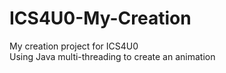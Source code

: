 # ICS4U0-My-Creation
My creation project for ICS4U0\
Using Java multi-threading to create an animation
